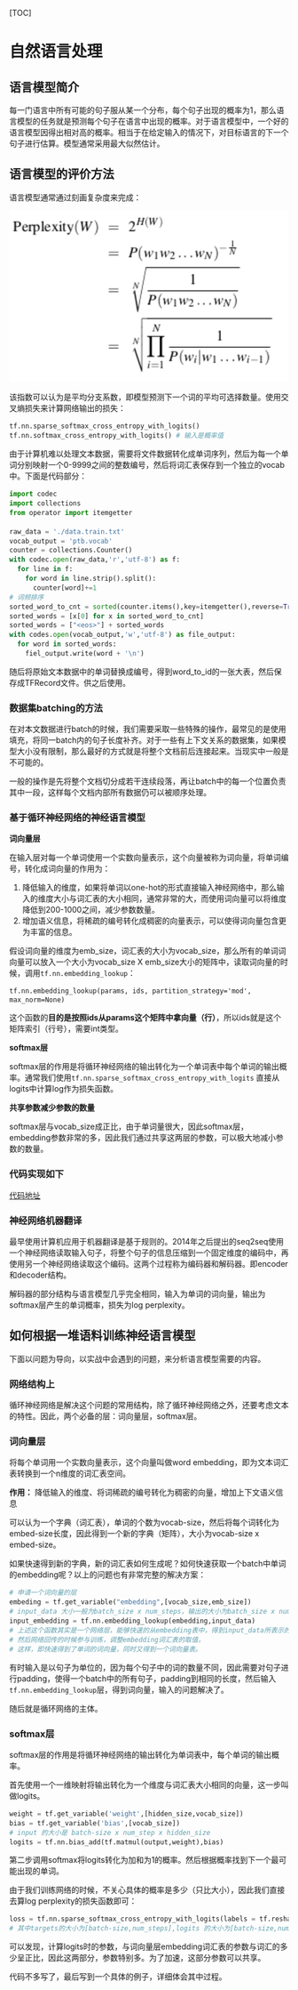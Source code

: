 [TOC]

# 自然语言处理

## 语言模型简介

每一门语言中所有可能的句子服从某一个分布，每个句子出现的概率为1，那么语言模型的任务就是预测每个句子在语言中出现的概率。对于语言模型中，一个好的语言模型因得出相对高的概率。相当于在给定输入的情况下，对目标语言的下一个句子进行估算。模型通常采用最大似然估计。

## 语言模型的评价方法

语言模型通常通过刻画复杂度来完成：

<img src = "../images/nlp_1.png">

该指数可以认为是平均分支系数，即模型预测下一个词的平均可选择数量。使用交叉熵损失来计算网络输出的损失：

```python
tf.nn.sparse_softmax_cross_entropy_with_logits()
tf.nn.softmax_cross_entropy_with_logits() # 输入是概率值
```

由于计算机难以处理文本数据，需要将文件数据转化成单词序列，然后为每一个单词分别映射一个0-9999之间的整数编号，然后将词汇表保存到一个独立的vocab中。下面是代码部分：

```python
import codec
import collections
from operator import itemgetter

raw_data = './data.train.txt'
vocab_output = 'ptb.vocab'
counter = collections.Counter()
with codec.open(raw_data,'r','utf-8') as f:
  for line in f:
    for word in line.strip().split():
      counter[word]+=1
# 词频排序
sorted_word_to_cnt = sorted(counter.items(),key=itemgetter(),reverse=True)
sorted_words = [x[0] for x in sorted_word_to_cnt]
sorted_words = ["<eos>"] + sorted_words
with codes.open(vocab_output,'w','utf-8') as file_output:
  for word in sorted_words:
    fiel_output.write(word + '\n')
```

随后将原始文本数据中的单词替换成编号，得到word_to_id的一张大表，然后保存成TFRecord文件。供之后使用。

### 数据集batching的方法

在对本文数据进行batch的时候，我们需要采取一些特殊的操作，最常见的是使用填充，将同一batch内的句子长度补齐。对于一些有上下文关系的数据集，如果模型大小没有限制，那么最好的方式就是将整个文档前后连接起来。当现实中一般是不可能的。

一般的操作是先将整个文档切分成若干连续段落，再让batch中的每一个位置负责其中一段，这样每个文档内部所有数据仍可以被顺序处理。

### 基于循环神经网络的神经语言模型

**词向量层**

在输入层对每一个单词使用一个实数向量表示，这个向量被称为词向量，将单词编号，转化成词向量的作用为：

1. 降低输入的维度，如果将单词以one-hot的形式直接输入神经网络中，那么输入的维度大小与词汇表的大小相同，通常非常的大，而使用词向量可以将维度降低到200-1000之间，减少参数数量。
2. 增加语义信息，将稀疏的编号转化成稠密的向量表示，可以使得词向量包含更为丰富的信息。

假设词向量的维度为emb_size，词汇表的大小为vocab_size，那么所有的单词词向量可以放入一个大小为vocab_size X emb_size大小的矩阵中，读取词向量的时候，调用`tf.nn.embedding_lookup`：

```text
tf.nn.embedding_lookup(params, ids, partition_strategy='mod', max_norm=None)
```

这个函数的**目的是按照ids从params这个矩阵中拿向量（行）**，所以ids就是这个矩阵索引（行号），需要int类型。

**softmax层**

softmax层的作用是将循环神经网络的输出转化为一个单词表中每个单词的输出概率。通常我们使用`tf.nn.sparse_softmax_cross_entropy_with_logits` 直接从logits中计算log作为损失函数。

**共享参数减少参数的数量**

softmax层与vocab_size成正比，由于单词量很大，因此softmax层，embedding参数非常的多，因此我们通过共享这两层的参数，可以极大地减小参数的数量。

### 代码实现如下

[代码地址](../Code/tensorflow/ptb_model.py)

### 神经网络机器翻译

最早使用计算机应用于机器翻译是基于规则的。2014年之后提出的seq2seq使用一个神经网络读取输入句子，将整个句子的信息压缩到一个固定维度的编码中，再使用另一个神经网络读取这个编码。这两个过程称为编码器和解码器。即encoder和decoder结构。

解码器的部分结构与语言模型几乎完全相同，输入为单词的词向量，输出为softmax层产生的单词概率，损失为log perplexity。



## 如何根据一堆语料训练神经语言模型

下面以问题为导向，以实战中会遇到的问题，来分析语言模型需要的内容。

### 网络结构上

循环神经网络是解决这个问题的常用结构，除了循环神经网络之外，还要考虑文本的特性。因此，两个必备的层：词向量层，softmax层。

### 词向量层

将每个单词用一个实数向量表示，这个向量叫做word embedding，即为文本词汇表转换到一个n维度的词汇表空间。

**作用：** 降低输入的维度、将词稀疏的编号转化为稠密的向量，增加上下文语义信息

可以认为一个字典（词汇表），单词的个数为vocab-size，然后将每个词转化为embed-size长度，因此得到一个新的字典（矩阵），大小为vocab-size x embed-size。

如果快速得到新的字典，新的词汇表如何生成呢？如何快速获取一个batch中单词的embedding呢？以上的问题也有非常完整的解决方案：

```python
# 申请一个词向量的层
embeding = tf.get_variable("embedding",[vocab_size,emb_size])
# input_data 大小一般为batch_size x num_steps，输出的大小为batch_size x num_steps x embed_size
input_embedding = tf.nn.embedding_lookup(embedding,input_data)
# 上述这个函数其实是一个网络层，能够快速的从embedding表中，得到input_data所表示的实数值
# 然后网络回传的时候参与训练，调整embedding词汇表的取值，
# 这样，即快速得到了单词的词向量，同时又得到一个词向量表。
```



有时输入是以句子为单位的，因为每个句子中的词的数量不同，因此需要对句子进行padding，使得一个batch中的所有句子，padding到相同的长度，然后输入`tf.nn.embedding_lookup`层，得到词向量，输入的问题解决了。

随后就是循环网络的主体。

### softmax层

softmax层的作用是将循环神经网络的输出转化为单词表中，每个单词的输出概率。

首先使用一个一维映射将输出转化为一个维度与词汇表大小相同的向量，这一步叫做logits。

```python
weight = tf.get_variable('weight',[hidden_size,vocab_size])
bias = tf.get_variable('bias',[vocab_size])
# input 的大小是 batch-size x num_step x hidden_size
logits = tf.nn.bias_add(tf.matmul(output,weight),bias)
```

第二步调用softmax将logits转化为加和为1的概率。然后根据概率找到下一个最可能出现的单词。

由于我们训练网络的时候，不关心具体的概率是多少（只比大小），因此我们直接去算log perplexity的损失函数即可：

```python
loss = tf.nn.sparse_softmax_cross_entropy_with_logits(labels = tf.reshape(self.targets,[-1]),logits = logits)
# 其中targets的大小为[batch-size,num_steps],logits 的大小为[batch-size,num_step,hidden_size]
```

可以发现，计算logits时的参数，与词向量层embedding词汇表的参数与词汇的多少呈正比，因此这两部分，参数特别多。为了加速，这部分参数可以共享。



代码不多写了，最后写到一个具体的例子，详细体会其中过程。





















